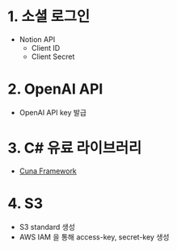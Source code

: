 # 1. 소셜 로그인
- Notion API
    - Client ID
    - Client Secret
# 2. OpenAI API
- OpenAI API key 발급
# 3. C# 유료 라이브러리
- [Cuna Framework](https://gunaui.com/pricing/)
# 4. S3
- S3 standard 생성
- AWS IAM 을 통해 access-key, secret-key 생성